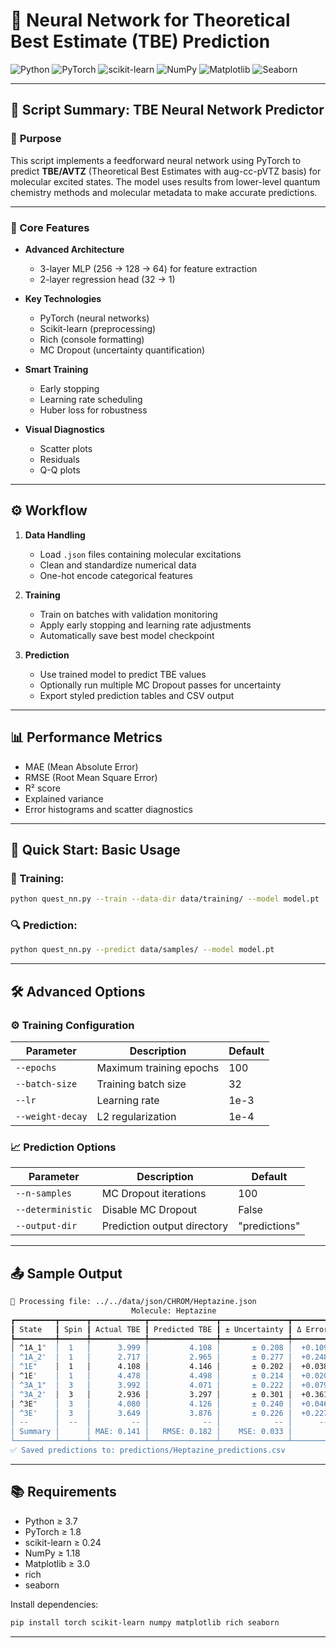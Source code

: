 # 🧪 Neural Network for Theoretical Best Estimate (TBE) Prediction

![Python](https://img.shields.io/badge/Python-3.7%2B-blue)
![PyTorch](https://img.shields.io/badge/PyTorch-1.8%2B-orange)
![scikit-learn](https://img.shields.io/badge/scikit--learn-0.24%2B-success)
![NumPy](https://img.shields.io/badge/NumPy-1.18%2B-important)
![Matplotlib](https://img.shields.io/badge/Matplotlib-3.0%2B-blue)
![Seaborn](https://seaborn.pydata.org/)

---

## 📌 Script Summary: TBE Neural Network Predictor

### 🔬 **Purpose**
This script implements a feedforward neural network using PyTorch to predict **TBE/AVTZ** (Theoretical Best Estimates with aug-cc-pVTZ basis) for molecular excited states. The model uses results from lower-level quantum chemistry methods and molecular metadata to make accurate predictions.

---

### 🧠 Core Features

- **Advanced Architecture**
  - 3-layer MLP (256 → 128 → 64) for feature extraction
  - 2-layer regression head (32 → 1)

- **Key Technologies**
  - PyTorch (neural networks)
  - Scikit-learn (preprocessing)
  - Rich (console formatting)
  - MC Dropout (uncertainty quantification)

- **Smart Training**
  - Early stopping
  - Learning rate scheduling
  - Huber loss for robustness

- **Visual Diagnostics**
  - Scatter plots
  - Residuals
  - Q-Q plots

---

## ⚙️ Workflow

1. **Data Handling**
   - Load `.json` files containing molecular excitations
   - Clean and standardize numerical data
   - One-hot encode categorical features

2. **Training**
   - Train on batches with validation monitoring
   - Apply early stopping and learning rate adjustments
   - Automatically save best model checkpoint

3. **Prediction**
   - Use trained model to predict TBE values
   - Optionally run multiple MC Dropout passes for uncertainty
   - Export styled prediction tables and CSV output

---

## 📊 Performance Metrics

- MAE (Mean Absolute Error)
- RMSE (Root Mean Square Error)
- R² score
- Explained variance
- Error histograms and scatter diagnostics

---
  
## 🚀 Quick Start: Basic Usage

### 🔧 Training:

```bash
python quest_nn.py --train --data-dir data/training/ --model model.pt
```

### 🔍 Prediction:

```bash
python quest_nn.py --predict data/samples/ --model model.pt
```

---

## 🛠️ Advanced Options

### ⚙️ Training Configuration

| Parameter | Description | Default |
|-----------|-------------|---------|
| `--epochs` | Maximum training epochs | 100 |
| `--batch-size` | Training batch size | 32 |
| `--lr` | Learning rate | 1e-3 |
| `--weight-decay` | L2 regularization | 1e-4 |

### 📈 Prediction Options

| Parameter | Description | Default |
|-----------|-------------|---------|
| `--n-samples` | MC Dropout iterations | 100 |
| `--deterministic` | Disable MC Dropout | False |
| `--output-dir` | Prediction output directory | "predictions" |

---

## 📤 Sample Output

```bash
🔮 Processing file: ../../data/json/CHROM/Heptazine.json
                           Molecule: Heptazine                           
┏━━━━━━━━━┳━━━━━━┳━━━━━━━━━━━━┳━━━━━━━━━━━━━━━┳━━━━━━━━━━━━━━━┳━━━━━━━━━┓
┃ State   ┃ Spin ┃ Actual TBE ┃ Predicted TBE ┃ ± Uncertainty ┃ Δ Error ┃
┡━━━━━━━━━╇━━━━━━╇━━━━━━━━━━━━╇━━━━━━━━━━━━━━━╇━━━━━━━━━━━━━━━╇━━━━━━━━━┩
│ ^1A_1"  │  1   │      3.999 │         4.108 │       ± 0.208 │  +0.109 │
│ ^1A_2'  │  1   │      2.717 │         2.965 │       ± 0.277 │  +0.248 │
│ ^1E"    │  1   │      4.108 │         4.146 │       ± 0.202 │  +0.038 │
│ ^1E'    │  1   │      4.478 │         4.498 │       ± 0.214 │  +0.020 │
│ ^3A_1"  │  3   │      3.992 │         4.071 │       ± 0.222 │  +0.079 │
│ ^3A_2'  │  3   │      2.936 │         3.297 │       ± 0.301 │  +0.361 │
│ ^3E"    │  3   │      4.080 │         4.126 │       ± 0.240 │  +0.046 │
│ ^3E'    │  3   │      3.649 │         3.876 │       ± 0.226 │  +0.227 │
│ --      │  --  │         -- │            -- │            -- │      -- │
│ Summary │      │ MAE: 0.141 │   RMSE: 0.182 │    MSE: 0.033 │         │
└─────────┴──────┴────────────┴───────────────┴───────────────┴─────────┘
✅ Saved predictions to: predictions/Heptazine_predictions.csv
```

---

## 📚 Requirements

- Python ≥ 3.7  
- PyTorch ≥ 1.8  
- scikit-learn ≥ 0.24  
- NumPy ≥ 1.18  
- Matplotlib ≥ 3.0  
- rich
- seaborn

Install dependencies:

```bash
pip install torch scikit-learn numpy matplotlib rich seaborn
```
---


